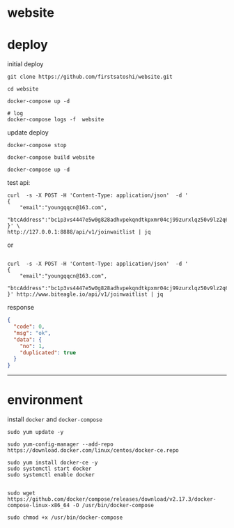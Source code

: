 # website



# deploy

initial deploy

```
git clone https://github.com/firstsatoshi/website.git

cd website

docker-compose up -d

# log
docker-compose logs -f  website
```


update deploy

```
docker-compose stop

docker-compose build website

docker-compose up -d
```


test api:

```shell
curl  -s -X POST -H 'Content-Type: application/json'  -d '
{
    "email":"youngqqcn@163.com",
    "btcAddress":"bc1p3vs4447e5w0g828adhvpekqndtkpxmr04cj99zurxlqz50v9lz2q656na6"
}' \
http://127.0.0.1:8888/api/v1/joinwaitlist | jq

```

or

```shell

curl  -s -X POST -H 'Content-Type: application/json'  -d '
{
    "email":"youngqqcn@163.com",
    "btcAddress":"bc1p3vs4447e5w0g828adhvpekqndtkpxmr04cj99zurxlqz50v9lz2q656na6"
}' http://www.biteagle.io/api/v1/joinwaitlist | jq

```


response
```json
{
  "code": 0,
  "msg": "ok",
  "data": {
    "no": 1,
    "duplicated": true
  }
}
```


----



# environment

install `docker` and `docker-compose`

```
sudo yum update -y

sudo yum-config-manager --add-repo https://download.docker.com/linux/centos/docker-ce.repo

sudo yum install docker-ce -y
sudo systemctl start docker
sudo systemctl enable docker


sudo wget https://github.com/docker/compose/releases/download/v2.17.3/docker-compose-linux-x86_64 -O /usr/bin/docker-compose

sudo chmod +x /usr/bin/docker-compose

```
